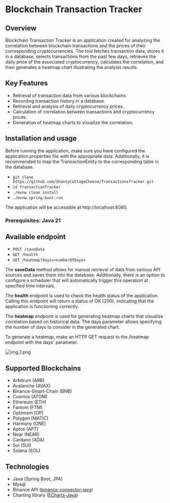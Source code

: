 # Blockchain Transaction Tracker

## Overview

Blockchain Transaction Tracker is an application created for analyzing the correlation between blockchain transactions and the prices of their corresponding cryptocurrencies. The tool fetches transaction data, stores it in a database, selects transactions from the past few days, retrieves the daily price of the associated cryptocurrency, calculates the correlation, and then generates a heatmap chart illustrating the analysis results.

## Key Features
- Retrieval of transaction data from various blockchains.
- Recording transaction history in a database.
- Retrieval and analysis of daily cryptocurrency prices.
- Calculation of correlation between transactions and cryptocurrency prices.
- Generation of heatmap charts to visualize the correlation.

## Installation and usage
Before running the application, make sure you have configured the application.properties file with the appropriate data. Additionally, it is recommended to map the TransactionEntity to the corresponding table in the database.
- `git clone https://github.com/ShantyCottageCheese/TransactionsTracker.git`
- `cd TransactionTracker`
- `./mvnw clean install`
- `./mvnw spring-boot:run`

The application will be accessible at http://localhost:8080.

### **Prerequisites: Java 21**
## Available endpoint
- `POST /saveData`
- `GET /health`
- `GET /heatmap?days=<numberOfDays>`

The **saveData** method allows for manual retrieval of data from various API sources and saves them into the database. 
Additionally, there is an option to configure a scheduler that will automatically trigger this operation at specified time intervals.

The **health** endpoint is used to check the health status of the application. Calling this endpoint will return a status of OK (200), indicating that the application is functioning correctly.

The **heatmap** endpoint is used for generating heatmap charts that visualize correlation based on historical data. The days parameter allows specifying the number of days to consider in the generated chart.

To generate a heatmap, make an HTTP GET request to the /heatmap endpoint with the days' parameter.

![img_1.png](img_1.png)

## Supported Blockchains
- Arbitrum (ARB)
- Avalanche (AVAX)
- Binance-Smart-Chain (BNB)
- Cosmos (ATOM)
- Ethereum (ETH)
- Fantom (FTM)
- Optimism (OP)
- Polygon (MATIC)
- Harmony (ONE)
- Aptos (APT)
- Near (NEAR)
- Cardano (ADA)
- Sui (SUI)
- Solana (SOL)


## Technologies
- Java (Spring Boot, JPA)
- Mysql
- Binance API ([binance-connector-java](https://github.com/binance/binance-connector-java))
- Charting library ([ECharts-Java](https://github.com/ECharts-Java/ECharts-Java))
